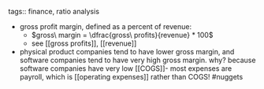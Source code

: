 tags:: finance, ratio analysis

- gross profit margin, defined as a percent of revenue:
	- $gross\ margin = \dfrac{gross\ profits}{revenue} * 100$
	- see [[gross profits]], [[revenue]]
- physical product companies tend to have lower gross margin, and software companies tend to have very high gross margin. why? because software companies have very low [[COGS]]- most expenses are payroll, which is [[operating expenses]] rather than COGS! #nuggets